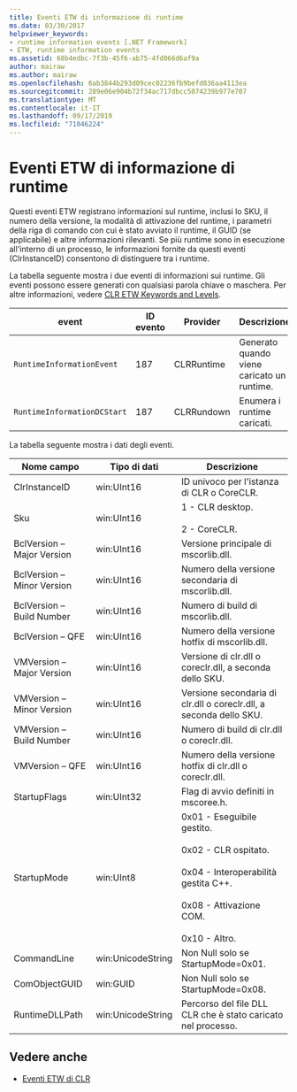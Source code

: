 ```yaml
---
title: Eventi ETW di informazione di runtime
ms.date: 03/30/2017
helpviewer_keywords:
- runtime information events [.NET Framework]
- ETW, runtime information events
ms.assetid: 68b4edbc-7f3b-45f6-ab75-4fd066d6af9a
author: mairaw
ms.author: mairaw
ms.openlocfilehash: 6ab3844b293d09cec02236fb9befd836aa4113ea
ms.sourcegitcommit: 289e06e904b72f34ac717dbcc5074239b977e707
ms.translationtype: MT
ms.contentlocale: it-IT
ms.lasthandoff: 09/17/2019
ms.locfileid: "71046224"
---
```

# <a name="runtime-information-etw-events"></a>Eventi ETW di informazione di runtime
Questi eventi ETW registrano informazioni sul runtime, inclusi lo SKU, il numero della versione, la modalità di attivazione del runtime, i parametri della riga di comando con cui è stato avviato il runtime, il GUID (se applicabile) e altre informazioni rilevanti. Se più runtime sono in esecuzione all'interno di un processo, le informazioni fornite da questi eventi (ClrInstanceID) consentono di distinguere tra i runtime.  
  
 La tabella seguente mostra i due eventi di informazioni sui runtime. Gli eventi possono essere generati con qualsiasi parola chiave o maschera. Per altre informazioni, vedere [CLR ETW Keywords and Levels](clr-etw-keywords-and-levels.md).  
  
|event|ID evento|Provider|Descrizione|  
|-----------|--------------|--------------|-----------------|  
|`RuntimeInformationEvent`|187|CLRRuntime|Generato quando viene caricato un runtime.|  
|`RuntimeInformationDCStart`|187|CLRRundown|Enumera i runtime caricati.|  
  
 La tabella seguente mostra i dati degli eventi.  
  
|Nome campo|Tipo di dati|Descrizione|  
|----------------|---------------|-----------------|  
|ClrInstanceID|win:UInt16|ID univoco per l'istanza di CLR o CoreCLR.|  
|Sku|win:UInt16|1 - CLR desktop.<br /><br /> 2 - CoreCLR.|  
|BclVersion – Major Version|win:UInt16|Versione principale di mscorlib.dll.|  
|BclVersion – Minor Version|win:UInt16|Numero della versione secondaria di mscorlib.dll.|  
|BclVersion – Build Number|win:UInt16|Numero di build di mscorlib.dll.|  
|BclVersion – QFE|win:UInt16|Numero della versione hotfix di mscorlib.dll.|  
|VMVersion – Major Version|win:UInt16|Versione di clr.dll o coreclr.dll, a seconda dello SKU.|  
|VMVersion – Minor Version|win:UInt16|Versione secondaria di clr.dll o coreclr.dll, a seconda dello SKU.|  
|VMVersion – Build Number|win:UInt16|Numero di build di clr.dll o coreclr.dll.|  
|VMVersion – QFE|win:UInt16|Numero della versione hotfix di clr.dll o coreclr.dll.|  
|StartupFlags|win:UInt32|Flag di avvio definiti in mscoree.h.|  
|StartupMode|win:UInt8|0x01 - Eseguibile gestito.<br /><br /> 0x02 - CLR ospitato.<br /><br /> 0x04 - Interoperabilità gestita C++.<br /><br /> 0x08 - Attivazione COM.<br /><br /> 0x10 - Altro.|  
|CommandLine|win:UnicodeString|Non Null solo se StartupMode=0x01.|  
|ComObjectGUID|win:GUID|Non Null solo se StartupMode=0x08.|  
|RuntimeDLLPath|win:UnicodeString|Percorso del file DLL CLR che è stato caricato nel processo.|  
  
## <a name="see-also"></a>Vedere anche

- [Eventi ETW di CLR](clr-etw-events.md)
